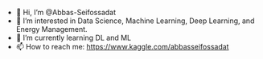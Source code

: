- 👋 Hi, I’m @Abbas-Seifossadat
- 👀 I’m interested in Data Science, Machine Learning, Deep Learning, and Energy Management.
- 🌱 I’m currently learning DL and ML
- 📫 How to reach me:
  https://www.kaggle.com/abbasseifossadat


